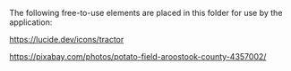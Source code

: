 The following free-to-use elements are placed in this folder for use by the application:

https://lucide.dev/icons/tractor

https://pixabay.com/photos/potato-field-aroostook-county-4357002/

